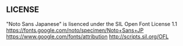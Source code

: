 

## LICENSE

 "Noto Sans Japanese" is lisenced under the SIL Open Font License 1.1
https://fonts.google.com/noto/specimen/Noto+Sans+JP
 https://www.google.com/fonts/attribution
 http://scripts.sil.org/OFL